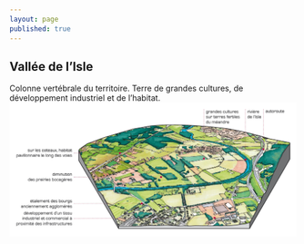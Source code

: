 ```yaml
---
layout: page
published: true
---
```


## Vallée de l’Isle
Colonne vertébrale du territoire. Terre de grandes cultures, de développement industriel et de l’habitat. 
![](data/images/1/architecture/1_architecture_bloc3.jpg)